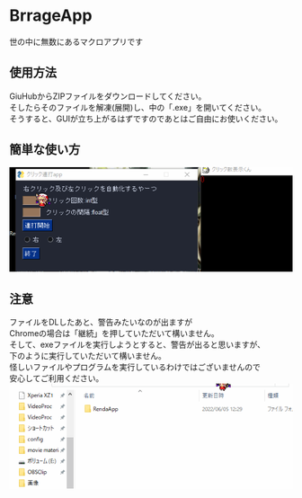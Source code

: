 # BrrageApp
世の中に無数にあるマクロアプリです
## 使用方法
GiuHubからZIPファイルをダウンロードしてください。  
そしたらそのファイルを解凍(展開)し、中の「.exe」を開いてください。  
そうすると、GUIが立ち上がるはずですのであとはご自由にお使いください。
## 簡単な使い方
![gif](https://github.com/TAGSyuriken/BrrageApp/blob/main/image/RendaApp.gif)

## 注意
ファイルをDLしたあと、警告みたいなのが出ますが  
Chromeの場合は「継続」を押していただいて構いません。  
そして、exeファイルを実行しようとすると、警告が出ると思いますが、  
下のように実行していただいて構いません。  
怪しいファイルやプログラムを実行しているわけではございませんので  
安心してご利用ください。  
![gif](https://github.com/TAGSyuriken/BrrageApp/blob/main/image/RendaApp2.gif)

